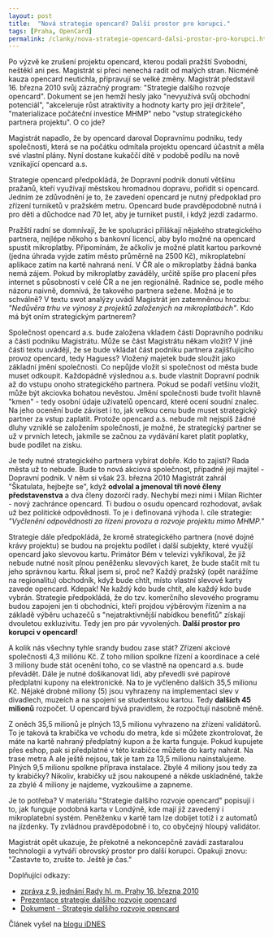 ```yaml
---
layout: post
title:  "Nová strategie opencard? Další prostor pro korupci."
tags: [Praha, OpenCard]
permalink: /clanky/nova-strategie-opencard-dalsi-prostor-pro-korupci.html
---
```


Po výzvě ke zrušení projektu opencard, kterou podali pražští Svobodní, neštěkl ani pes. Magistrát si přeci nenechá radit od malých stran. Nicméně kauza opencard neutichla, připravují se velké změny. Magistrát představil 16. března 2010 svůj zázračný program: "Strategie dalšího rozvoje opencard". Dokument se jen hemží hesly jako "nevyužívá svůj obchodní potenciál", "akceleruje růst atraktivity a hodnoty karty pro její držitele", "materializace počáteční investice MHMP" nebo "vstup strategického partnera projektu". O co jde?

Magistrát napadlo, že by opencard daroval Dopravnímu podniku, tedy společnosti, která se na počátku odmítala projektu opencard účastnit a měla své vlastní plány. Nyní dostane kukaččí dítě v podobě podílu na nově vznikající opencard a.s.

Strategie opencard předpokládá, že Dopravní podnik donutí většinu pražanů, kteří využívají městskou hromadnou dopravu, pořídit si opencard. Jedním ze zdůvodnění je to, že zavedení opencard je nutný předpoklad pro zřízení turniketů v pražském metru. Opencard bude pravděpodobně nutná i pro děti a důchodce nad 70 let, aby je turniket pustil, i když jezdí zadarmo.

Pražští radní se domnívají, že ke spolupráci přilákají nějakého strategického partnera, nejlépe někoho s bankovní licencí, aby bylo možné na opencard spustit mikroplatby. Připomínám, že ačkoliv je možné platit kartou parkovné (jedna úhrada vyjde zatím město průměrně na 2500 Kč), mikroplatební aplikace zatím na kartě nahraná není. V ČR ale o mikroplatby žádná banka nemá zájem. Pokud by mikroplatby zaváděly, určitě spíše pro placení přes internet s působností v celé ČR a ne jen regionálně. Radnice se, podle mého názoru naivně, domnívá, že takového partnera sežene. Možná je to schválně? V textu swot analýzy uvádí Magistrát jen zatemněnou hrozbu: *"Nedůvěra trhu ve výnosy z projektů založených na mikroplatbách"*. Kdo má být oním strategickým partnerem?

Společnost opencard a.s. bude založena vkladem části Dopravního podniku a části podniku Magistrátu. Může se část Magistrátu někam vložit? V jiné části textu uvádějí, že se bude vkládat část podniku partnera zajišťujícího provoz opencard, tedy Haguess? Vložený majetek bude sloužit jako základní jmění společnosti. Co nepůjde vložit si společnost od města bude muset odkoupit. Každopádně výslednou a.s. bude vlastnit Dopravní podnik až do vstupu onoho strategického partnera. Pokud se podaří vetšinu vložit, může být akciovka bohatou nevěstou. Jmění společnosti bude tvořit hlavně "kmen" - tedy osobní údaje uživatelů opencard, které ocení soudní znalec. Na jeho ocenění bude záviset i to, jak velkou cenu bude muset strategický partner za vstup zaplatit. Protože opencard a.s. nebude mít nejspíš žádné dluhy vzniklé se založením společnosti, je možné, že strategický partner se už v prvních letech, jakmile se začnou za vydávání karet platit poplatky, bude podílet na zisku.

Je tedy nutné strategického partnera vybírat dobře. Kdo to zajistí? Rada města už to nebude. Bude to nová akciová společnost, případně její majitel - Dopravní podnik. V něm si však 23. března 2010 Magistrát zahrál "Škatulata, hejbejte se", když **odvolal a jmenoval tři nové členy představenstva** a dva členy dozorčí rady. Nechybí mezi nimi i Milan Richter - nový zachránce opencard. Ti budou o osudu opencard rozhodovat, avšak už bez politické odpovědnosti. To je i definovaná výhoda I. cíle strategie: *"Vyčlenění odpovědnosti za řízení provozu a rozvoje projektu mimo MHMP."*

Strategie dále předpokládá, že kromě strategického partnera (nové dojné krávy projektu) se budou na projektu podílet i další subjekty, které využijí opencard jako slevovou kartu. Primátor Bém v televizi vykřikoval, že již nebude nutné nosit plnou peněženku slevových karet, že bude stačit mít tu jeho správnou kartu. Říkal jsem si, proč ne? Každý pražský (opět narážíme na regionalitu) obchodník, když bude chtít, místo vlastní slevové karty zavede opencard. Kdepak! Ne každý kdo bude chtít, ale každý kdo bude vybrán. Strategie předpokládá, že do tzv. komerčního slevového programu budou zapojeni jen ti obchodníci, kteří projdou výběrovým řízením a na základě výběru uchazečů s "nejatraktivnější nabídkou benefitů" získají dvouletou exkluzivitu. Tedy jen pro pár vyvolených. **Další prostor pro korupci v opencard!**

A kolik nás všechny tyhle srandy budou zase stát? Zřízení akciové společnosti 4,3 miliónu Kč. Z toho milion spolkne řízení a koordinace a celé 3 miliony bude stát ocenění toho, co se vlastně na opencard a.s. bude převádět. Dále je nutné došikanovat lidi, aby převedli své papírové předplatní kupony na elektronické. Na to je vyčleněno dalších 35,5 milionu Kč. Nějaké drobné miliony (5) jsou vyhrazeny na implementaci slev v divadlech, muzeích a na spojení se studentskou kartou. Tedy **dalších 45 milionů** rozpočet. U opencard bývá pravidlem, že rozpočtují násobně méně.

Z oněch 35,5 milionů je plných 13,5 milionu vyhrazeno na zřízení validátorů. To je taková ta krabička ve vchodu do metra, kde si můžete zkontrolovat, že máte na kartě nahraný předplatný kupon a že karta funguje. Pokud kupujete přes eshop, pak si předplatné v této krabičce můžete do karty nahrát. Na trase metra A ale ještě nejsou, tak je tam za 13,5 milionu nainstalujeme. Plných 9,5 milionu spolkne příprava instalace. Zbylé 4 miliony jsou tedy za ty krabičky? Nikoliv, krabičky už jsou nakoupené a někde uskladněné, takže za zbylé 4 miliony je najdeme, vyzkoušíme a zapneme.

Je to potřeba? V materiálu "Strategie dalšího rozvoje opencard" popisují i to, jak funguje podobná karta v Londýně, kde mají již zavedený i mikroplatební systém. Peněženku v kartě tam lze dobíjet totiž i z automatů na jízdenky. Ty zvládnou pravděpodobně i to, co obyčejný hloupý validátor.

Magistrát opět ukazuje, že překotně a nekoncepčně zavádí zastaralou technologii a vytváří obrovský prostor pro další korupci. Opakuji znovu: "Zastavte to, zrušte to. Ještě je čas."

Doplňující odkazy:

* [zpráva z 9. jednání Rady hl. m. Prahy 16. března 2010](http://magistrat.praha-mesto.cz/83231_Opencard-nabidne-nove-funkce-a-sluzby)
* [Prezentace strategie dalšího rozvoje opencard ](http://magistrat.praha-mesto.cz/zdroj.aspx?typ=4&Id=71160&sh=1582305546)
* [Dokument - Strategie dalšího rozvoje opencard](http://magistrat.praha-mesto.cz/zdroj.aspx?typ=4&Id=71164&sh=-336443518)

Článek vyšel na [blogu iDNES](http://jirikubicek.blog.idnes.cz/c/130899/Nova-strategie-opencard-Dalsi-prostor-pro-korupci.html)
